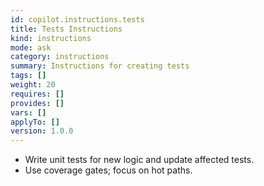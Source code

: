 ```yaml
---
id: copilot.instructions.tests
title: Tests Instructions
kind: instructions
mode: ask
category: instructions
summary: Instructions for creating tests
tags: []
weight: 20
requires: []
provides: []
vars: []
applyTo: []
version: 1.0.0
---
```


- Write unit tests for new logic and update affected tests.
- Use coverage gates; focus on hot paths.
